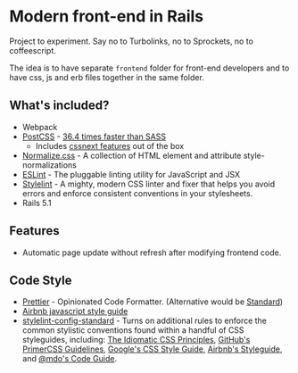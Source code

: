 # Modern front-end in Rails

Project to experiment. Say no to Turbolinks, no to Sprockets, no to coffeescript.

The idea is to have separate `frontend` folder for front-end developers and to have css, js and erb files together in the same folder.

## What's included?

* Webpack
* [PostCSS](http://postcss.org) - [36.4 times faster than SASS](https://github.com/postcss/benchmark)
    * Includes [cssnext features](http://cssnext.io/features/) out of the box
* [Normalize.css](https://github.com/necolas/normalize.css/) - A collection of HTML element and attribute style-normalizations
* [ESLint](https://eslint.org) - The pluggable linting utility for JavaScript and JSX
* [Stylelint](https://stylelint.io) - A mighty, modern CSS linter and fixer that helps you avoid errors and enforce consistent conventions in your stylesheets.
* Rails 5.1

## Features

* Automatic page update without refresh after modifying frontend code.

## Code Style

* [Prettier](https://prettier.io) - Opinionated Code Formatter. (Alternative would be [Standard](https://standardjs.com))
* [Airbnb javascript style guide](https://github.com/airbnb/javascript)
* [stylelint-config-standard](https://github.com/stylelint/stylelint-config-standard) - Turns on additional rules to enforce the common stylistic conventions found within a handful of CSS styleguides, including: [The Idiomatic CSS Principles](https://github.com/necolas/idiomatic-css),
[GitHub's PrimerCSS Guidelines](http://primercss.io/guidelines/#scss),
[Google's CSS Style Guide](https://google.github.io/styleguide/htmlcssguide.html#CSS_Formatting_Rules), [Airbnb's Styleguide](https://github.com/airbnb/css#css), and [@mdo's Code Guide](http://codeguide.co/#css).
